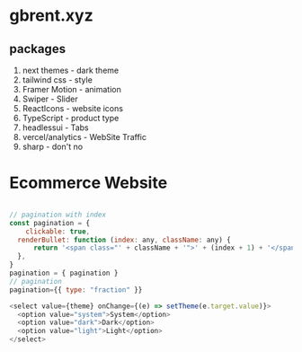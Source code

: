 # gbrent.xyz

## packages

1. next themes - dark theme
2. tailwind css - style
3. Framer Motion - animation
4. Swiper - Slider
5. ReactIcons - website icons
6. TypeScript - product type
7. headlessui - Tabs
8. vercel/analytics - WebSite Traffic
9. sharp - don't no

# Ecommerce Website

```js

// pagination with index
const pagination = {
    clickable: true,
  renderBullet: function (index: any, className: any) {
      return '<span class="' + className + '">' + (index + 1) + '</span>'
  },
}
pagination = { pagination }
// pagination
pagination={{ type: "fraction" }}

```

```js
<select value={theme} onChange={(e) => setTheme(e.target.value)}>
  <option value="system">System</option>
  <option value="dark">Dark</option>
  <option value="light">Light</option>
</select>
```
